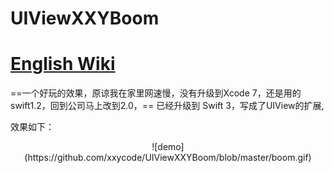 # UIViewXXYBoom 
# [English Wiki][1]
==一个好玩的效果，原谅我在家里网速慢，没有升级到Xcode 7，还是用的swift1.2，回到公司马上改到2.0，== 已经升级到 Swift 3，写成了UIView的扩展, 

效果如下：<br />
<center>![demo](https://github.com/xxycode/UIViewXXYBoom/blob/master/boom.gif) </center>

[1]: https://github.com/xxycode/UIViewXXYBoom/wiki 
